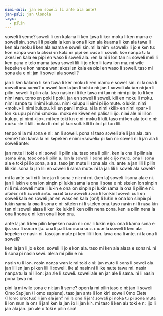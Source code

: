 ```yaml
---
nimi-suli: jan en soweli li ante ala ante?
jan-pali: jan Alonola
tags:
  - pilin
---
```

soweli li seme? soweli li ken kalama li ken tawa li ken moku li ken mama e soweli sin. soweli li pakala la ken la ona li ken ala kalama li ken ala tawa li ken ala moku li ken ala mama e soweli sin. mi la nimi «soweli» li jo e kon tu: kon nanpa wan la akesi en kala en pipi en waso li soweli. kon nanpa tu la akesi en kala en pipi en waso li soweli ala. ken la ni li lon tan ni: soweli meli li ken pana e telo mama tawa soweli lili li jo e len li tawa lon ma. mi wile kepeken e kon nanpa wan: akesi en kala en pipi en waso li soweli. taso mi sona ala e ni: jan li soweli ala soweli?

jan li ken kalama li ken tawa li ken moku li ken mama e soweli sin. ni la ona li soweli anu seme? o awen! ken la jan li toki e ni: jan li soweli ala tan ni: jan li pilin. soweli li pilin ala. taso nasin ni li ike tawa mi tan ni: nimi pi ijo tu li ken nimi wan. tomo en poki li poki. jan en soweli li soweli. kili en moku li moku. nimi nanpa tu li nimi kulupu. nimi kulupu li nimi pi ijo mute. o lukin: nimi «moku» li nimi kulupu. kili en pan li moku. ni la nimi «kili» en nimi «pan» li lon kulupu pi nimi «moku». moku en kiwen en palisa li ijo. nimi ale ni li lon kulupu pi nimi «ijo». mi ken toki kin e ni: moku li kili. taso mi ken ala toki e ni: moku ale li kili. moku li nimi pi kon suli. kili li nimi pi kon lili.

tenpo ni la mi sona e ni: jan li soweli. pona a! taso soweli ale li jan ala. tan seme? toki kama la mi kepeken e nimi «soweli» pi kon ni: soweli ni li jan ala li soweli ante:

jan mute li toki e ni: soweli li pilin ala. taso ona li pilin. ken la ona li pilin ala sama sina, taso ona li pilin a. lon la soweli li sona ala e ijo mute. ona li sona ala e toki pi ilo sona, a a a. taso jan mute li sona ala kin. ante la jan lili li pilin lili kin. sona la jan lili en soweli li sama mute. ni la jan lili li soweli ala soweli? 

mi la ante suli ni li lon: jan li sona e ni: mi mi. (ken la) soweli li sona ala e ni. jan li lukin e ona lon sinpin pi lukin sama la ona li sona e ni: sitelen lon sinpin ni li mi. soweli mute li lukin e ona lon sinpin pi lukin sama la ona li pilin e ni: sitelen ni li soweli ante. nasa! taso soweli sona li lon kin! soweli suli en soweli kala en soweli jan en waso en kala (lon!) li lukin e ona lon sinpin pi lukin sama la ona li sona e ni: sitelen ni li sitelen ona. taso nasin ni li nasa kin tan ni: soweli alasa li ken ike lukin li ken pilin nena pona. ken la pilin nena la ona li sona e ni: kon ona li kon ona. 

ante la jan li ken pilin kepeken nasin ni: ona li lukin e ijo. ona li kama sona e ijo. ona li sona e ijo. ona li pali tan sona ona. mute la soweli li ken ala kepeken e nasin ni. taso jan mute pi ken lili li lon. lawa ona li ante. ni la ona li soweli?

ken la jan li jo e kon. soweli li jo e kon ala. taso mi ken ala alasa e sona ni. ni li sona pi nasin sewi. ale la mi pilin e ni:

nasin tu li lon. nasin nanpa wan la mi toki e ni: jan mute li sona li soweli ala. jan lili en jan pi ken lili li soweli. ike a! nasin ni li ike mute tawa mi. nasin nanpa tu la ni li lon: jan ale li soweli. soweli ale en jan ale li sama. ni li nasin pona tawa mi.

pini la mi wile sona e ni: jan li seme? open la mi pilin taso e ni: jan li soweli Omo Sapijen (Homo sapiens). taso jan ante li lon kin! soweli Omo Eletu (Homo erectus) li jan ala jan? mi la ona li jan! soweli pi noka tu pi sona mute li lon mun la ona li jan! ken la jan ilo li jan kin. mi taso li ken ala toki e ni: ijo li jan ala jan. jan ale o toki e pilin sina!

